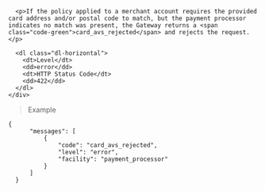 <div class="method-area">
  <div class="method-copy">
    <div class="method-copy-padding">

      <p>If the policy applied to a merchant account requires the provided card address and/or postal code to match, but the payment processor indicates no match was present, the Gateway returns a <span class="code-green">card_avs_rejected</span> and rejects the request.</p>

      <dl class="dl-horizontal">
        <dt>Level</dt>
        <dd>error</dd>
        <dt>HTTP Status Code</dt>
        <dd>422</dd>
      </dl>
    </div>
  </div>

  <blockquote><p>Example</p></blockquote>

  <pre><code class="json">{
      "messages": [
          {
              "code": "card_avs_rejected",
              "level": "error",
              "facility": "payment_processor"
          }
      ]
  }</code>
  </pre>
</div>
